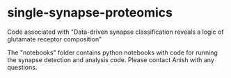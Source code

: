 # single-synapse-proteomics
Code associated with "Data-driven synapse classification reveals a logic of glutamate receptor composition"

The "notebooks" folder contains python notebooks with code for running the synapse detection and analysis code. Please contact Anish with any questions. 
